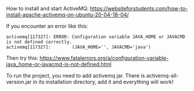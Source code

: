 How to install and start ActiveMQ: https://websiteforstudents.com/how-to-install-apache-activemq-on-ubuntu-20-04-18-04/

If you encounter an error like this:
```
activemq[117327]: ERROR: Configuration variable JAVA_HOME or JAVACMD is not defined correctly.
activemq[117327]:        (JAVA_HOME='', JAVACMD='java')
```
Then try this: https://www.fatalerrors.org/a/configuration-variable-java_home-or-javacmd-is-not-defined.html

To run the project, you need to add activemq jar. There is activemq-all-version.jar in its installation directory, add it and everything will work!
